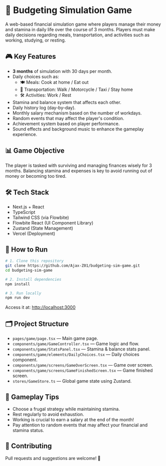 # 💸 Budgeting Simulation Game

A web-based financial simulation game where players manage their money and stamina in daily life over the course of 3 months. Players must make daily decisions regarding meals, transportation, and activities such as working, studying, or resting.

## 🎮 Key Features

- **3 months** of simulation with 30 days per month.
- Daily choices such as:
  - 🍽️ Meals: Cook at home / Eat out
  - 🚶 Transportation: Walk / Motorcycle / Taxi / Stay home
  - 🛠️ Activities: Work / Rest
- Stamina and balance system that affects each other.
- Daily history log (day-by-day).
- Monthly salary mechanism based on the number of workdays.
- Random events that may affect the player's condition.
- Achievement system based on player performance.
- Sound effects and background music to enhance the gameplay experience.

## 📊 Game Objective

The player is tasked with surviving and managing finances wisely for 3 months. Balancing stamina and expenses is key to avoid running out of money or becoming too tired.

## 🛠️ Tech Stack

- Next.js + React
- TypeScript
- Tailwind CSS (via Flowbite)
- Flowbite React (UI Component Library)
- Zustand (State Management)
- Vercel (Deployment)

## 🚀 How to Run

```bash
# 1. Clone this repository
git clone https://github.com/Ajax-Z01/budgeting-sim-game.git
cd budgeting-sim-game

# 2. Install dependencies
npm install

# 3. Run locally
npm run dev
```

Access it at: [http://localhost:3000](http://localhost:3000)

## 🗂️ Project Structure

- `pages/game/page.tsx` — Main game page.
- `components/game/GameController.tsx` — Game logic and flow.
- `components/game/StatsPanel.tsx` — Stamina & balance stats panel.
- `components/game/elements/DailyChoices.tsx` — Daily choices component.
- `components/game/screens/GameOverScreen.tsx` — Game over screen.
- `components/game/screens/GameFinishedScreen.tsx` — Game finished screen.
- `stores/GameStore.ts` — Global game state using Zustand.

## 🧠 Gameplay Tips

- Choose a frugal strategy while maintaining stamina.
- Rest regularly to avoid exhaustion.
- Working is crucial to earn a salary at the end of the month!
- Pay attention to random events that may affect your financial and stamina status.

## 🤝 Contributing

Pull requests and suggestions are welcome! 💬
